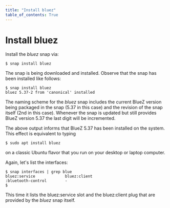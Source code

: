 ```yaml
---
title: "Install bluez"
table_of_contents: True
---
```


# Install bluez

Install the *bluez* snap via:

```
$ snap install bluez
```

The snap is being downloaded and installed. Observe that the snap has been
installed like follows:

```
$ snap install bluez
bluez 5.37-2 from 'canonical' installed
```

The naming scheme for the *bluez* snap includes the current BlueZ version being
packaged in the snap (5.37 in this case) and the revision of the snap itself
(2nd in this case). Whenever the snap is updated but still provides BlueZ
version 5.37 the last digit will be incremented.

The above output informs that BlueZ 5.37 has been installed on the system. This
effect is equivalent to typing

```
$ sudo apt install bluez
```

on a classic Ubuntu flavor that you run on your desktop or laptop computer.

Again, let's list the interfaces:

```
$ snap interfaces | grep blue
bluez:service             bluez:client
:bluetooth-control        -
$
```

This time it lists the bluez:service slot and the bluez:client plug that are
provided by the *bluez* snap itself.
